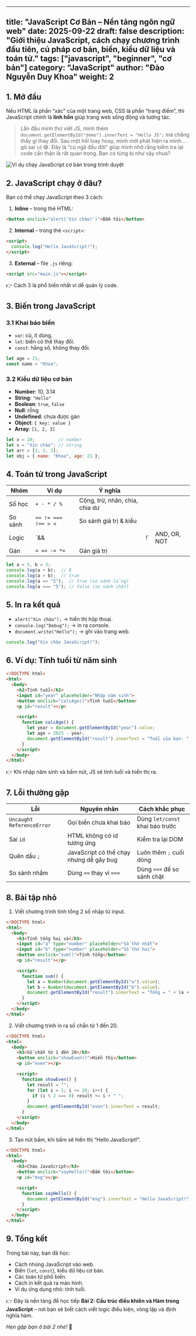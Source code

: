 ---
title: "JavaScript Cơ Bản – Nền tảng ngôn ngữ web"
date: 2025-09-22
draft: false
description: "Giới thiệu JavaScript, cách chạy chương trình đầu tiên, cú pháp cơ bản, biến, kiểu dữ liệu và toán tử."
tags: ["javascript", "beginner", "cơ bản"]
category: "JavaScript"
author: "Đào Nguyễn Duy Khoa"
weight: 2
---------

## 1. Mở đầu

Nếu HTML là phần “xác” của một trang web, CSS là phần “trang điểm”, thì JavaScript chính là **linh hồn** giúp trang web sống động và tương tác.

> Lần đầu mình thử viết JS, mình thêm `document.getElementById("demo").innerText = "Hello JS";` mà chẳng thấy gì thay đổi. Sau một hồi loay hoay, mình mới phát hiện ra mình… gõ sai `id` 😅. Đây là “cú ngã đầu đời” giúp mình nhớ rằng kiểm tra lại code cẩn thận là rất quan trọng. Bạn có từng bị như vậy chưa?

![Ví dụ chạy JavaScript cơ bản trong trình duyệt](/images/js-basic.png)


## 2. JavaScript chạy ở đâu?

Bạn có thể chạy JavaScript theo 3 cách:

1. **Inline** – trong thẻ HTML:

```html
<button onclick="alert('Xin chào!')">Bấm tôi</button>
```

2. **Internal** – trong thẻ `<script>`:

```html
<script>
  console.log("Hello JavaScript!");
</script>
```

3. **External** – file `.js` riêng:

```html
<script src="main.js"></script>
```

👉 Cách 3 là phổ biến nhất vì dễ quản lý code.



## 3. Biến trong JavaScript

### 3.1 Khai báo biến

* `var`: cũ, ít dùng.
* `let`: biến có thể thay đổi.
* `const`: hằng số, không thay đổi.

```js
let age = 21;
const name = "Khoa";
```



### 3.2 Kiểu dữ liệu cơ bản

* **Number**: 10, 3.14
* **String**: `"Hello"`
* **Boolean**: `true`, `false`
* **Null**: rỗng
* **Undefined**: chưa được gán
* **Object**: `{ key: value }`
* **Array**: `[1, 2, 3]`

```js
let x = 10;         // number
let s = "Xin chào"; // string
let arr = [1, 2, 3];
let obj = { name: "Khoa", age: 21 };
```


## 4. Toán tử trong JavaScript

| Nhóm    | Ví dụ               | Ý nghĩa                        |    |              |
| ------- | ------------------- | ------------------------------ | -- | ------------ |
| Số học  | `+ - * / %`         | Cộng, trừ, nhân, chia, chia dư |    |              |
| So sánh | `== != === !== > <` | So sánh giá trị & kiểu         |    |              |
| Logic   | `&&                 |                                | !` | AND, OR, NOT |
| Gán     | `= += -= *=`        | Gán giá trị                    |    |              |

```js
let a = 5, b = 3;
console.log(a + b);  // 8
console.log(a > b);  // true
console.log(a == "5");  // true (so sánh lỏng)
console.log(a === "5"); // false (so sánh chặt)
```


## 5. In ra kết quả

* `alert("Xin chào");` → hiển thị hộp thoại.
* `console.log("Debug");` → in ra console.
* `document.write("Hello");` → ghi vào trang web.

```js
console.log("Xin chào JavaScript!");
```


## 6. Ví dụ: Tính tuổi từ năm sinh

```html
<!DOCTYPE html>
<html>
  <body>
    <h2>Tính tuổi</h2>
    <input id="year" placeholder="Nhập năm sinh">
    <button onclick="calcAge()">Tính tuổi</button>
    <p id="result"></p>

    <script>
      function calcAge() {
        let year = document.getElementById("year").value;
        let age = 2025 - year;
        document.getElementById("result").innerText = "Tuổi của bạn: " + age;
      }
    </script>
  </body>
</html>
```

👉 Khi nhập năm sinh và bấm nút, JS sẽ tính tuổi và hiển thị ra.



## 7. Lỗi thường gặp

| Lỗi                       | Nguyên nhân                             | Cách khắc phục                  |
| ------------------------- | --------------------------------------- | ------------------------------- |
| `Uncaught ReferenceError` | Gọi biến chưa khai báo                  | Dùng `let/const` khai báo trước |
| Sai `id`                  | HTML không có id tương ứng              | Kiểm tra lại DOM                |
| Quên dấu `;`              | JavaScript có thể chạy nhưng dễ gây bug | Luôn thêm `;` cuối dòng         |
| So sánh nhầm              | Dùng `==` thay vì `===`                 | Dùng `===` để so sánh chặt      |



## 8. Bài tập nhỏ

1. Viết chương trình tính tổng 2 số nhập từ input.
```html
<!DOCTYPE html>
<html>
  <body>
    <h3>Tính tổng hai số</h3>
    <input id="a" type="number" placeholder="Số thứ nhất">
    <input id="b" type="number" placeholder="Số thứ hai">
    <button onclick="sum()">Tính tổng</button>
    <p id="result"></p>

    <script>
      function sum() {
        let a = Number(document.getElementById("a").value);
        let b = Number(document.getElementById("b").value);
        document.getElementById("result").innerText = "Tổng = " + (a + b);
      }
    </script>
  </body>
</html>
```
2. Viết chương trình in ra số chẵn từ 1 đến 20.
```html
<!DOCTYPE html>
<html>
  <body>
    <h3>Số chẵn từ 1 đến 20</h3>
    <button onclick="showEven()">Hiển thị</button>
    <p id="even"></p>

    <script>
      function showEven() {
        let result = "";
        for (let i = 1; i <= 20; i++) {
          if (i % 2 === 0) result += i + " ";
        }
        document.getElementById("even").innerText = result;
      }
    </script>
  </body>
</html>
```
3. Tạo nút bấm, khi bấm sẽ hiển thị “Hello JavaScript!”.
```html
<!DOCTYPE html>
<html>
  <body>
    <h3>Chào JavaScript</h3>
    <button onclick="sayHello()">Bấm tôi</button>
    <p id="msg"></p>

    <script>
      function sayHello() {
        document.getElementById("msg").innerText = "Hello JavaScript!";
      }
    </script>
  </body>
</html>
```



## 9. Tổng kết

Trong bài này, bạn đã học:

* Cách nhúng JavaScript vào web.
* Biến (`let`, `const`), kiểu dữ liệu cơ bản.
* Các toán tử phổ biến.
* Cách in kết quả ra màn hình.
* Ví dụ ứng dụng nhỏ: tính tuổi.

👉 Đây là nền tảng để học tiếp **Bài 2: Cấu trúc điều khiển và Hàm trong JavaScript** – nơi bạn sẽ biết cách viết logic điều kiện, vòng lặp và định nghĩa hàm.



*Hẹn gặp bạn ở bài 2 nhé!* 🚀